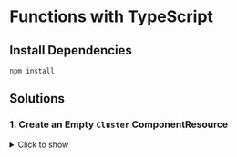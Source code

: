 # Functions with TypeScript

## Install Dependencies

```shell
npm install
```

## Solutions

### 1. Create an Empty `Cluster` ComponentResource

<details><summary>Click to show</summary><p>

```go
type Cluster struct {
    pulumi.ResourceState
}

func NewCluster(ctx *pulumi.Context, name string, opts ...pulumi.ResourceOption) (*Cluster, error) {
    component := &Cluster{}

    err := ctx.RegisterComponentResource("workshop:cluster:Cluster", name, component, opts...)
    if err != nil {
        return nil, err
    }

    return cluster, nil
}
```

</p></details>
